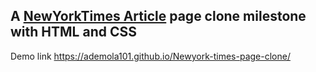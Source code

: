 ## A [NewYorkTimes Article](https://www.nytimes.com/2014/03/18/science/space/detection-of-waves-in-space-buttresses-landmark-theory-of-big-bang.html?_r=0) page clone milestone with HTML and CSS

Demo link https://ademola101.github.io/Newyork-times-page-clone/